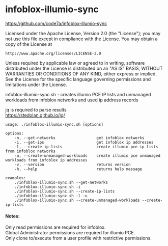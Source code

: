 # infoblox-illumio-sync
https://github.com/code7a/infoblox-illumio-sync

Licensed under the Apache License, Version 2.0 (the "License"); you may not
use this file except in compliance with the License. You may obtain a copy of
the License at

    http://www.apache.org/licenses/LICENSE-2.0

Unless required by applicable law or agreed to in writing, software
distributed under the License is distributed on an "AS IS" BASIS, WITHOUT
WARRANTIES OR CONDITIONS OF ANY KIND, either express or implied. See the
License for the specific language governing permissions and limitations under
the License.

infoblox-illumio-sync.sh - creates illumio PCE IP lists and unmanaged workloads from infoblox networks and used ip address records

jq is required to parse results\
https://stedolan.github.io/jq/

```
usage: ./infoblox-illumio-sync.sh [options]

options:
    -n, --get-networks                  get infoblox networks
    -i, --get-ips                       get infoblox ip addresses
    -l, --create-ip-lists               create illumio pce ip lists from infoblox networks
    -u, --create-unmanaged-workloads    create illumio pce unmanaged workloads from infoblox ip addresses
    -v, --version                       returns version
    -h, --help                          returns help message

examples:
    ./infoblox-illumio-sync.sh --get-networks
    ./infoblox-illumio-sync.sh -i
    ./infoblox-illumio-sync.sh --create-ip-lists
    ./infoblox-illumio-sync.sh -l -u
    ./infoblox-illumio-sync.sh --create-unmanaged-workloads --create-ip-lists
```

#### Notes:
Only read permissions are required for infoblox.\
Global Administrator permissions are required for illumio PCE.\
Only clone to/execute from a user profile with restrictive permissions.